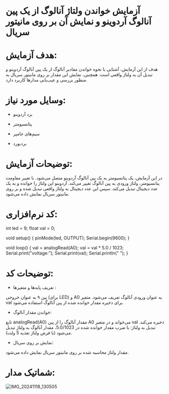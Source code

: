 
# آزمایش خواندن ولتاژ آنالوگ از یک پین آنالوگ آردوینو و نمایش آن بر روی مانیتور سریال

# هدف آزمایش:

هدف از این آزمایش، آشنایی با نحوه خواندن مقادیر آنالوگ از یک پین آنالوگ آردوینو و تبدیل آن به ولتاژ واقعی است. همچنین، نمایش این مقدار بر روی مانیتور سریال به منظور بررسی و عیب‌یابی مدارها کاربرد دارد.

# وسایل مورد نیاز:

* برد آردوینو


* پتانسیومتر

* سیم‌های جامپر

* بردبورد

# توضیحات آزمایش:

در این آزمایش، یک پتانسیومتر به یک پین آنالوگ آردوینو متصل می‌شود. با تغییر مقاومت پتانسیومتر، ولتاژ ورودی به پین آنالوگ تغییر می‌کند. آردوینو این ولتاژ را خوانده و به یک عدد دیجیتال تبدیل می‌کند. سپس این عدد دیجیتال به ولتاژ واقعی تبدیل شده و بر روی مانیتور سریال نمایش داده می‌شود.

# کد نرم‌افزاری:
int led = 9;
float val = 0;

void setup() {
  pinMode(led, OUTPUT);
  Serial.begin(9600);
}

void loop() {
  val = analogRead(A0);
  val = val * 5.0 / 1023;
  Serial.print("voltage:");
  Serial.print(val);
  Serial.println(" ");
}

# توضیحات کد:

* تعریف پایه‌ها و متغیرها :

 پین ۹ به عنوان خروجی (برای LED) و A0 به عنوان ورودی آنالوگ تعریف می‌شود. متغیر val برای ذخیره مقدار خوانده شده از پین آنالوگ استفاده می‌شود.
 
* خواندن مقدار آنالوگ:
  
 تابع analogRead(A0) مقدار آنالوگ را از پین A0 می‌خواند و در متغیر val ذخیره می‌کند.
تبدیل به ولتاژ: با ضرب مقدار خوانده شده در 5.0/1023، مقدار آنالوگ به ولتاژ تبدیل می‌شود (با فرض ولتاژ تغذیه 5 ولت).


* نمایش بر روی سریال:

مقدار ولتاژ محاسبه شده بر روی مانیتور سریال نمایش داده می‌شود.

# شماتیک مدار:

![IMG_20241118_130505](https://github.com/user-attachments/assets/6963f7d7-14b8-44c2-933d-6f06f8622e82)
